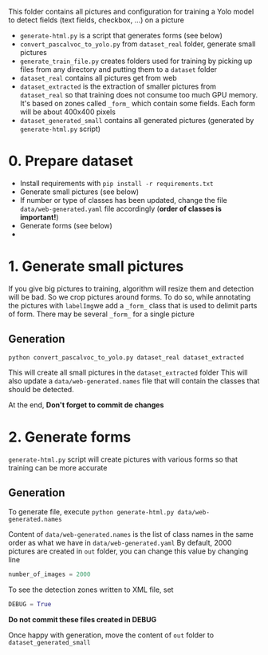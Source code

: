 This folder contains all pictures and configuration for training a Yolo model to detect fields (text fields, checkbox, ...) on a picture

- `generate-html.py` is a script that generates forms (see below)
- `convert_pascalvoc_to_yolo.py` from `dataset_real` folder, generate small pictures
- `generate_train_file.py` creates folders used for training by picking up files from any directory and putting them to a `dataset` folder
- `dataset_real` contains all pictures get from web 
- `dataset_extracted` is the extraction of smaller pictures from `dataset_real` so that training does not consume too much GPU memory. It's based on zones called `_form_` which contain some fields. Each form will be about 400x400 pixels
- `dataset_generated_small` contains all generated pictures (generated by `generate-html.py` script)

# 0. Prepare dataset #

- Install requirements with `pip install -r requirements.txt`
- Generate small pictures (see below)
- If number or type of classes has been updated, change the file `data/web-generated.yaml` file accordingly (**order of classes is important!**)
- Generate forms (see below)
- 

# 1. Generate small pictures #

If you give big pictures to training, algorithm will resize them and detection will be bad. So we crop pictures around forms. To do so, while annotating the pictures with `labelImg`we add a `_form_` class that is used to delimit parts of form.
There may be several `_form_` for a single picture

## Generation ##

`python convert_pascalvoc_to_yolo.py dataset_real dataset_extracted`

This will create all small pictures in the `dataset_extracted` folder
This will also update a `data/web-generated.names` file that will contain the classes that should be detected. 

At the end, **Don't forget to commit de changes**


# 2. Generate forms #

`generate-html.py` script will create pictures with various forms so that training can be more accurate

## Generation ##

To generate file, execute `python generate-html.py data/web-generated.names`

Content of `data/web-generated.names` is the list of class names in the same order as what we have in `data/web-generated.yaml`
By default, 2000 pictures are created in `out` folder, you can change this value by changing line

```python
number_of_images = 2000
```
To see the detection zones written to XML file, set
```python
DEBUG = True
```
**Do not commit these files created in DEBUG**

Once happy with generation, move the content of `out` folder to `dataset_generated_small`
